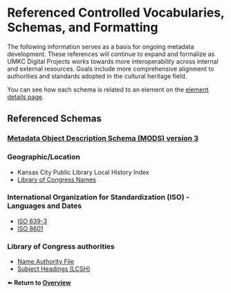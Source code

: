 # Referenced Controlled Vocabularies, Schemas, and Formatting

The following information serves as a basis for ongoing metadata development. These references will continue to expand and formalize as UMKC Digital Projects works towards more interoperability across internal and external resources. Goals include more comprehensive alignment to authorities and standards adopted in the cultural heritage field.

You can see how each schema is related to an element on the [element details page](elements.md).


## Referenced Schemas

### [Metadata Object Description Schema (MODS) version 3](http://www.loc.gov/standards/mods/v3/mods.xsd )

### Geographic/Location
- Kansas City Public Library Local History Index
- [Library of Congress Names](http://id.loc.gov/authorities/names.html) 

### International Organization for Standardization (ISO) - Languages and Dates
- [ISO 639-3](https://www.iso.org/iso-639-language-codes.html)
- [ISO 8601](https://www.loc.gov/standards/datetime/iso-tc154-wg5_n0039_iso_wd_8601-2_2016-02-16.pdf)


### Library of Congress authorities
- [Name Authority File](http://id.loc.gov/authorities/names.html)
- [Subject Headings (LCSH)](http://id.loc.gov/authorities/subjects.html)


⬅️ **Return to [Overview](/README.md)**
